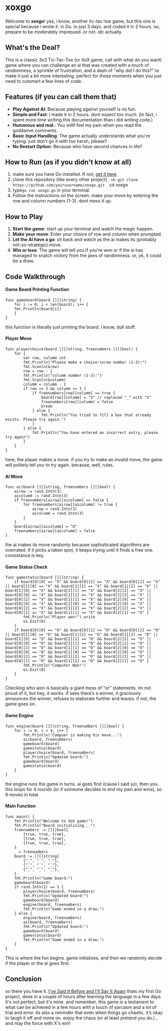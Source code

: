# xoxgo

Welcome to **xoxgo**! yes, i know, another tic-tac-toe game, but this one is special because i wrote it. in Go. in just 3 days. and coded it in 2 hours. so, prepare to be moderately impressed. or not. idc actually.

## What's the Deal?

This is a classic 3x3 Tic-Tac-Toe (or XoX game, call with what do you want) game where you can challenge an ai that was created with a touch of randomness, a sprinkle of frustration, and a dash of "why did I do this?" to make it just a bit more interesting. perfect for those moments when you just need to outsmart a few lines of code.

## Features (if you can call them that)

- **Play Against AI**: Because playing against yourself is no fun.
- **Simple and Fast**: i made it in 2 hours. dont expect too much. (in fact, i spent more time writing this documentation than i did writing code.)
- **Humorous and real.**: You willll feel my pain when you read the goddamm comments.
- **Basic Input Handling**: The game actually understands what you're typing. just don't go it with too harsh, please?
- **No Restart Option**: Because who have second chances in life?

## How to Run (as if you didn't know at all)

1. make sure you have Go installed. If not, [get it here](https://go.dev/dl/).
2. clone this repository (like every other project) .
	 `sh git clone https://github.com/yourusername/xoxgo.git 
	 `cd xoxgo
3. type`go run xoxgo.go` in your terminal.
4. Follow the instructions on the screen. make your move by entering the row and column numbers (1-3). dont mess it up.

## How to Play

1. **Start the game**: start up your terminal and watch the magic happen.
2. **Make your move**: Enter your choice of row and column when prompted.
3. **Let the AI have a go**: sit back and watch as the ai makes its (probably not-so-strategic) move.
4. **Win or lose**: The game will tell you if you're won or if the ai has managed to snatch victory from the jaws of randomness. or, yk, it could be a draw.

## Code Walkthrough

#### Game Board Printing Function

```
func gameboard(board [][]string) {
	for i := 0; i < len(board); i++ {
	fmt.Println(board[i])
	}
}
```
this function is literally just printing the board. i know, dull stuff.

#### Player Move

```
func playerchoice(board [][]string, freenumbers [][]bool) {
	for {
		var row, columm int
		fmt.Println("Please make a choice:\nrow number (1-3):")
		fmt.Scanln(&row)
		row = row - 1
		fmt.Println("columm number (1-3):")
		fmt.Scanln(&columm)
		columm = columm - 1
		if row <= 3 && columm <= 3 {
			if freenumbers[row][columm] == true {
				board[row][columm] = "X" // replaced "_" with "X"
				freenumbers[row][columm] = false
				break
			} else {
				fmt.Println("You tried to fill a box that already exists. Please try again.")
			}
		} else {
			fmt.Println("You have entered an incorrect entry, please try again")
		}
	}
}
```

here, the player makes a move. if you try to make an invalid move, the game will politely tell you to try again. because, well, rules.

#### AI Move

```
func ai(board [][]string, freenumbers [][]bool) {
	airow := rand.Intn(3)
	aicolumm := rand.Intn(3)
	if freenumbers[airow][aicolumm] == false {
		for freenumbers[airow][aicolumm] != true {
			airow = rand.Intn(3)
			aicolumm = rand.Intn(3)
		}
	}
	board[airow][aicolumm] = "O"
	freenumbers[airow][aicolumm] = false
}
```

the ai makes its move randomly because sophisticated algorithms are overrated. if it picks a taken spot, it keeps trying until it finds a free one. consistance is key.

#### Game Status Check

```
func gamestatus(board [][]string) {
	if board[0][0] == "X" && board[0][1] == "X" && board[0][2] == "X" || board[1][0] == "X" && board[1][1] == "X" && board[1][2] == "X" || board[2][0] == "X" && board[2][1] == "X" && board[2][2] == "X" || board[0][0] == "X" && board[1][1] == "X" && board[2][2] == "X" || board[0][2] == "X" && board[1][1] == "X" && board[2][0] == "X" || board[0][0] == "X" && board[1][0] == "X" && board[2][0] == "X" || board[0][2] == "X" && board[1][2] == "X" && board[2][2] == "X" || board[0][1] == "X" && board[1][1] == "X" && board[2][1] == "X" {
		fmt.Println("Player won!") write
		os.Exit(0)
	}
	if board[0][0] == "O" && board[0][1] == "O" && board[0][2] == "O" || board[1][0] == "O" && board[1][1] == "O" && board[1][2] == "O" || board[2][0] == "O" && board[2][1] == "O" && board[2][2] == "O" || board[0][0] == "O" && board[1][1] == "O" && board[2][2] == "O" || board[0][2] == "O" && board[1][1] == "O" && board[2][0] == "O" || board[0][0] == "O" && board[1][0] == "O" && board[2][0] == "O" || board[0][2] == "O" && board[1][2] == "O" && board[2][2] == "O" || board[0][1] == "O" && board[1][1] == "O" && board[2][1] == "O" {
		fmt.Println("Computer Won!")
		os.Exit(0)
	}
}
```

Checking who won is basically a giant mess of "or" statements. im not proud of it, but hey, it works. if sees there’s a winner, it graciously announces the winner, refuses to elaborate further and leaves. if not, the game goes on.

#### Game Engine

```
func engine(board [][]string, freenumbers [][]bool) { 
	for i := 0; i < 4; i++ {
		fmt.Println("Compuer is making his move...")
		ai(board, freenumbers)
		gameboard(board)
		gamestatus(board)
		playerchoice(board, freenumbers)
		fmt.Println("Updated board:")
		gameboard(board)
		gamestatus(board)
	}
}
```

the engine runs the game in turns. ai goes first (cause I said so), then you. this loops for 4 rounds (or if someone decides to end my pain and wins), so 8 moves in total.

#### Main Function

```
func main() {
	fmt.Println("Welcome to XoX game!")
	fmt.Println("Board initializing...")
	freenumbers := [][]bool{
		{true, true, true},
		{true, true, true},
		{true, true, true},
	}
	_ = freenumbers
	board := [][]string{
		{"_", "_", "_"},
		{"_", "_", "_"},
		{"_", "_", "_"},
	}
	fmt.Println("Game board:")
	gameboard(board)
	if rand.Intn(2) == 1 {
		playerchoice(board, freenumbers)
		fmt.Println("Updated board:")
		gameboard(board)
		engine(board, freenumbers)
		fmt.Println("Game ended in a draw.")
	} else {
		engine(board, freenumbers)
		ai(board, freenumbers)
		fmt.Println("Updated board:")
		gameboard(board)
		gamestatus(board)
		fmt.Println("Game ended in a draw.")
	}
}
```

This is where the fun begins. game initializes, and then we randomly decide if the player or the ai goes first.

## Conclusion

so there you have it. [I've Said It Before and I'll Say It Again](https://www.youtube.com/watch?v=91lJhEzMaH4)  thats my first Go project, done in a couple of hours after learning the language in a few days. it's not perfect, but it's mine. and remember, this game is a testament to what can be achieved in a few hours with a touch of sarcasm and a lot of trial and error. its also a reminder that even when things go chaotic, it’s okay to laugh it off and move on. enjoy the chaos (or at least pretend you do.) , and may the force with X's win!
